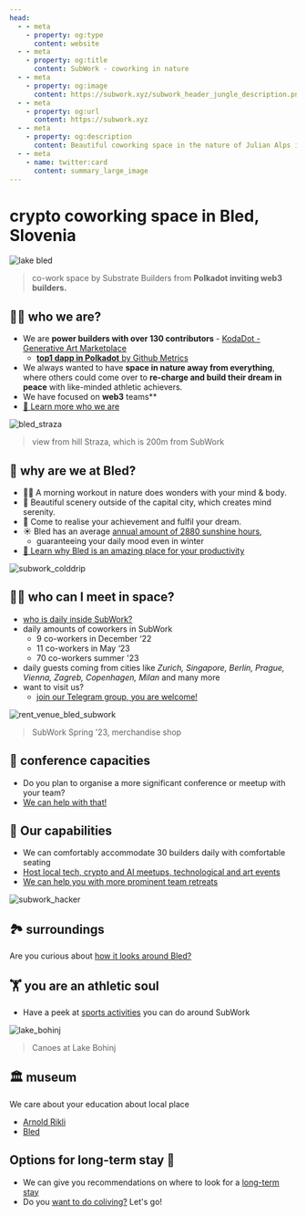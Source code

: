 ```yaml
---
head:
  - - meta
    - property: og:type
      content: website
  - - meta
    - property: og:title
      content: SubWork - coworking in nature
  - - meta
    - property: og:image
      content: https://subwork.xyz/subwork_header_jungle_description.png
  - - meta
    - property: og:url
      content: https://subwork.xyz
  - - meta
    - property: og:description
      content: Beautiful coworking space in the nature of Julian Alps in Bled, Slovenia
  - - meta
    - name: twitter:card
      content: summary_large_image
---
```


# crypto coworking space in Bled, Slovenia <Badge type="warning" text="beta" />

![lake bled](pics/subwork_hero.png)

> co-work space by Substrate Builders from **Polkadot inviting web3 builders.**

👨‍🏭 who we are?
---
-  We are **power builders with over 130 contributors** - [KodaDot - Generative Art Marketplace](https://twitter.com/kodadot)
   - [**top1 dapp in Polkadot** by Github Metrics](https://github.com/topics/polkadot)
- We always wanted to have **space in nature away from everything**, where others could come over to **re-charge and build their dream in peace** with like-minded athletic achievers.
- We have focused on **web3** teams**
- [📖 Learn more who we are](./who-we-are.md)


![bled_straza](pics/bled_from_straza.png)
> view from hill Straza, which is 200m from SubWork

🤔 why are we at Bled?
---

- 🏃‍♂️ A morning workout in nature does wonders with your mind & body.
- 🚴 Beautiful scenery outside of the capital city, which creates mind serenity.
- 💨 Come to realise your achievement and fulfil your dream.
-  ☀️ Bled has an average [annual amount of 2880 sunshine hours](https://weatherandclimate.co.uk/slovenia/lake-bled-4044834/),
   -  guaranteeing your daily mood even in winter
- [📖 Learn why Bled is an amazing place for your productivity](./why-did-we-choose-bled.md)

![subwork_colddrip](pics/subwork_colddrip.jpg)

👩‍💻 who can I meet in space?
---

- [who is daily inside SubWork?](./family-members-in-subwork.md)
- daily amounts of coworkers in SubWork
  - 9 co-workers in December ‘22
  - 11 co-workers in May ‘23
  - 70 co-workers summer '23
- daily guests coming from cities like _Zurich, Singapore, Berlin, Prague, Vienna, Zagreb, Copenhagen, Milan_ and many more
- want to visit us? 
  - [join our Telegram group, you are welcome!](./contact.md)

![rent_venue_bled_subwork](pics/subwork_venue.png)
> SubWork Spring '23, merchandise shop

👔 conference capacities
---

- Do you plan to organise a more significant conference or meetup with your team? 
- [We can help with that!](./company-retreat.md)

🧘 Our capabilities
---
- We can comfortably accommodate 30 builders daily with comfortable seating
- [Host local tech, crypto and AI meetups, technological and art events](./rent-subwork-venue-in-bled.md)
- [We can help you with more prominent team retreats](./company-retreat.md)

![subwork_hacker](./pics/subwork_hacker_zoom.png)


🏞  surroundings
---
Are you curious about [how it looks around Bled?](./surroundings.md)

🏋️ you are an athletic soul
---

- Have a peek at [sports activities](./sports-activities-around-bled.md) you can do around SubWork

![lake_bohinj](pics/lake_bohinj_canoes.png)
> Canoes at Lake Bohinj

🏛 museum
---
We care about your education about local place

- [Arnold Rikli](https://en.wikipedia.org/wiki/Arnold_Rikli)
- [Bled](https://en.wikipedia.org/wiki/Bled)

Options for long-term stay 🏡 
---
- We can give you recommendations on where to look for a [long-term stay](/long-term-stay-in-bled.md)
- Do you [want to do coliving?](./coliving-in-bled.md) Let's go!
